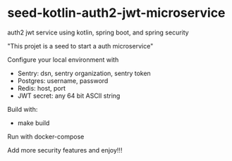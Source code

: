 # seed-kotlin-auth2-jwt-microservice
auth2 jwt service using kotlin, spring boot, and spring security

"This projet is a seed to start a auth microservice"

Configure your local environment with
 - Sentry: dsn, sentry organization, sentry token
 - Postgres: username, password
 - Redis: host, port
 - JWT secret: any 64 bit ASCII string

Build with:
- make build

Run with docker-compose

Add more security features and enjoy!!!
